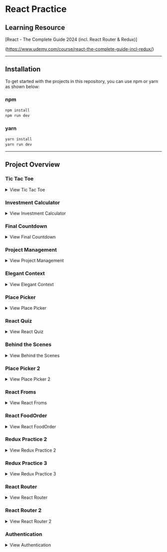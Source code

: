 # React Practice

## Learning Resource

[React - The Complete Guide 2024 (incl. React Router & Redux)]

(https://www.udemy.com/course/react-the-complete-guide-incl-redux/)

---

## Installation

To get started with the projects in this repository,
you can use npm or yarn as shown below:

### npm

```bash
npm install
npm run dev
```

### yarn

```bash
yarn install
yarn run dev
```

---

## Project Overview

### Tic Tac Toe

<details>
  <summary>View Tic Tac Toe</summary>
  <img src="./project_overview/Tic_Tac_Toe/Tic_Tac_Toe.png" alt="Tic-Tac-Toe" width="800" />
</details>

### Investment Calculator

<details>
  <summary>View Investment Calculator</summary>
  <img src="./project_overview/Investment_Calculator/Investment_Calculator.png" alt="Investment Calculator" width="800" />
</details>

### Final Countdown

<details>
  <summary>View Final Countdown</summary>
  <img src="./project_overview/Final_Countdown/Final_Countdown_1.png" alt="Final Countdown 1" width="800" />
  <img src="./project_overview/Final_Countdown/Final_Countdown_2.png" alt="Final Countdown 2" width="800" />
</details>

### Project Management

<details>
  <summary>View Project Management</summary>
  <img src="./project_overview/Project_Management/Project_Management_1.png" alt="Project Management 1" width="800" />
  <img src="./project_overview/Project_Management/Project_Management_2.png" alt="Project Management 2" width="800" />
  <img src="./project_overview/Project_Management/Project_Management_3.png" alt="Project Management 3" width="800" />
  <img src="./project_overview/Project_Management/Project_Management_4.png" alt="Project Management 4" width="800" />
  <img src="./project_overview/Project_Management/Project_Management_5.png" alt="Project Management 5" width="800" />
</details>

### Elegant Context

<details>
  <summary>View Elegant Context</summary>
  <img src="./project_overview/Elegant_Context/Elegant_Context_1.png" alt="Elegant Context 1" width="800" />
  <img src="./project_overview/Elegant_Context/Elegant_Context_2.png" alt="Elegant Context 2" width="800" />
</details>

### Place Picker

<details>
  <summary>View Place Picker</summary>
  <img src="./project_overview/Place_Picker/Place_Picker_1.png" alt="Place Picker 1" width="800" />
  <img src="./project_overview/Place_Picker/Place_Picker_2.png" alt="Place Picker 2" width="800" />
  <img src="./project_overview/Place_Picker/Place_Picker_3.png" alt="Place Picker 3" width="800" />
</details>

### React Quiz

<details>
  <summary>View React Quiz</summary>
  <img src="./project_overview/React_Quiz/React_Quiz_1.png" alt="React Quiz 1" width="800" />
  <img src="./project_overview/React_Quiz/React_Quiz_2.png" alt="React Quiz 2" width="800" />
  <img src="./project_overview/React_Quiz/React_Quiz_3.png" alt="React Quiz 3" width="800" />
  <img src="./project_overview/React_Quiz/React_Quiz_4.png" alt="React Quiz 4" width="800" />
  <img src="./project_overview/React_Quiz/React_Quiz_5.png" alt="React Quiz 5" width="800" />
  <img src="./project_overview/React_Quiz/React_Quiz_6.png" alt="React Quiz 6" width="800" />
</details>

### Behind the Scenes

<details>
  <summary>View Behind the Scenes</summary>
  <img src="./project_overview/Behind_the_Scenes/Behind_the_Scenes_1.png" alt="Behind the Scenes 1" width="800" />
  <img src="./project_overview/Behind_the_Scenes/Behind_the_Scenes_2.png" alt="Behind the Scenes 2" width="800" />
  <img src="./project_overview/Behind_the_Scenes/Behind_the_Scenes_3.png" alt="Behind the Scenes 3" width="800" />
  <img src="./project_overview/Behind_the_Scenes/Behind_the_Scenes_4.png" alt="Behind the Scenes 4" width="800" />
</details>

### Place Picker 2

<details>
  <summary>View Place Picker 2</summary>
  <img src="./project_overview/Place_Picker_2/Place_Picker_2_1.png" alt="Place Picker 2 1" width="800" />
  <img src="./project_overview/Place_Picker_2/Place_Picker_2_2.png" alt="Place Picker 2 2" width="800" />
  <img src="./project_overview/Place_Picker_2/Place_Picker_2_3.png" alt="Place Picker 2 3" width="800" />
  <img src="./project_overview/Place_Picker_2/Place_Picker_2_4.png" alt="Place Picker 2 4" width="800" />
  <img src="./project_overview/Place_Picker_2/Place_Picker_2_5.png" alt="Place Picker 2 5" width="800" />
</details>

### React Froms

<details>
  <summary>View React Froms</summary>
  <img src="./project_overview/React_Forms/React_Forms_1.png" alt="React Forms 1" width="800" />
  <img src="./project_overview/React_Forms/React_Forms_2.png" alt="React Forms 2" width="800" />
  <img src="./project_overview/React_Forms/React_Forms_3.png" alt="React Forms 3" width="800" />
  <img src="./project_overview/React_Forms/React_Forms_4.png" alt="React Forms 4" width="800" />
  <img src="./project_overview/React_Forms/React_Forms_5.png" alt="React Forms 5" width="800" />
</details>

### React FoodOrder

<details>
  <summary>View React FoodOrder</summary>
  <img src="./project_overview/React_FoodOrder/React_FoodOrder_1.png" alt="React FoodOrder 1" width="800" />
  <img src="./project_overview/React_FoodOrder/React_FoodOrder_2.png" alt="React FoodOrder 2" width="800" />
  <img src="./project_overview/React_FoodOrder/React_FoodOrder_3.png" alt="React FoodOrder 3" width="800" />
  <img src="./project_overview/React_FoodOrder/React_FoodOrder_4.png" alt="React FoodOrder 4" width="800" />
  <img src="./project_overview/React_FoodOrder/React_FoodOrder_5.png" alt="React FoodOrder 5" width="800" />
</details>

### Redux Practice 2

<details>
  <summary>View Redux Practice 2</summary>
  <img src="./project_overview/Redux_Practice_2/Redux_Practice_2_1.png" alt="Redux Practice 2 1" width="800" />
  <img src="./project_overview/Redux_Practice_2/Redux_Practice_2_2.png" alt="Redux Practice 2 2" width="800" />
  <img src="./project_overview/Redux_Practice_2/Redux_Practice_2_3.png" alt="Redux Practice 2 3" width="800" />
</details>

### Redux Practice 3

<details>
  <summary>View Redux Practice 3</summary>
  <img src="./project_overview/Redux_Practice_3/Redux_Practice_3_1.png" alt="Redux Practice 3 1" width="800" />
  <img src="./project_overview/Redux_Practice_3/Redux_Practice_3_2.png" alt="Redux Practice 3 2" width="800" />
  <img src="./project_overview/Redux_Practice_3/Redux_Practice_3_3.png" alt="Redux Practice 3 3" width="800" />
  <img src="./project_overview/Redux_Practice_3/Redux_Practice_3_4.png" alt="Redux Practice 3 4" width="800" />
</details>

### React Router

<details>
  <summary>View React Router</summary>
  <img src="./project_overview/React_Router/React_Router_1.png" alt="React Router 1" width="800" />
  <img src="./project_overview/React_Router/React_Router_2.png" alt="React Router 2" width="800" />
  <img src="./project_overview/React_Router/React_Router_3.png" alt="React Router 3" width="800" />
  <img src="./project_overview/React_Router/React_Router_4.png" alt="React Router 4" width="800" />
</details>

### React Router 2

<details>
  <summary>View React Router 2</summary>
  <img src="./project_overview/React_Router_2/React_Router_2_1.png" alt="React Router 2 1" width="800" />
  <img src="./project_overview/React_Router_2/React_Router_2_2.png" alt="React Router 2 2" width="800" />
  <img src="./project_overview/React_Router_2/React_Router_2_3.png" alt="React Router 2 3" width="800" />
  <img src="./project_overview/React_Router_2/React_Router_2_4.png" alt="React Router 2 4" width="800" />
  <img src="./project_overview/React_Router_2/React_Router_2_5.png" alt="React Router 2 5" width="800" />
  <img src="./project_overview/React_Router_2/React_Router_2_6.png" alt="React Router 2 6" width="800" />
  <img src="./project_overview/React_Router_2/React_Router_2_7.png" alt="React Router 2 7" width="800" />
  <img src="./project_overview/React_Router_2/React_Router_2_8.png" alt="React Router 2 8" width="800" />
  <img src="./project_overview/React_Router_2/React_Router_2_9.png" alt="React Router 2 9" width="800" />
  <img src="./project_overview/React_Router_2/React_Router_2_10.png" alt="React Router 2 10" width="800" />
</details>

### Authentication

<details>
  <summary>View Authentication</summary>
  <img src="./project_overview/Authentication/Authentication_1.png" alt="Authentication 1" width="800" />
  <img src="./project_overview/Authentication/Authentication_2.png" alt="Authentication 2" width="800" />
  <img src="./project_overview/Authentication/Authentication_3.png" alt="Authentication 3" width="800" />
  <img src="./project_overview/Authentication/Authentication_4.png" alt="Authentication 4" width="800" />
  <img src="./project_overview/Authentication/Authentication_5.png" alt="Authentication 5" width="800" />
  <img src="./project_overview/Authentication/Authentication_6.png" alt="Authentication 6" width="800" />
  <img src="./project_overview/Authentication/Authentication_7.png" alt="Authentication 7" width="800" />
  <img src="./project_overview/Authentication/Authentication_8.png" alt="Authentication 8" width="800" />
  <img src="./project_overview/Authentication/Authentication_9.png" alt="Authentication 9" width="800" />
  <img src="./project_overview/Authentication/Authentication_10.png" alt="Authentication 10" width="800" />
</details>
